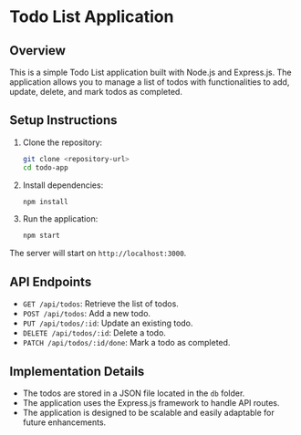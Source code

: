 # Todo List Application

## Overview

This is a simple Todo List application built with Node.js and Express.js. The application allows you to manage a list of todos with functionalities to add, update, delete, and mark todos as completed.

## Setup Instructions

1. Clone the repository:

   ```bash
   git clone <repository-url>
   cd todo-app
   ```

2. Install dependencies:

   ```bash
   npm install
   ```

3. Run the application:
   ```bash
   npm start
   ```

The server will start on `http://localhost:3000`.

## API Endpoints

- `GET /api/todos`: Retrieve the list of todos.
- `POST /api/todos`: Add a new todo.
- `PUT /api/todos/:id`: Update an existing todo.
- `DELETE /api/todos/:id`: Delete a todo.
- `PATCH /api/todos/:id/done`: Mark a todo as completed.

## Implementation Details

- The todos are stored in a JSON file located in the `db` folder.
- The application uses the Express.js framework to handle API routes.
- The application is designed to be scalable and easily adaptable for future enhancements.
